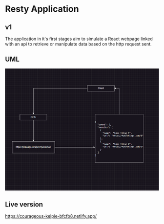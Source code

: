 # Resty Application

## v1

The application in it's first stages aim to simulate a React webpage linked with an api to retrieve or manipulate data based on the http request sent.

## UML

![uml](./assets/UMl%20Resty.PNG)

## Live version

<https://courageous-kelpie-bfcfb8.netlify.app/>